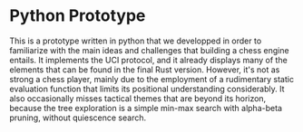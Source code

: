 # Python Prototype

This is a prototype written in python that we developped in order to familiarize with the main ideas and challenges that building a chess engine entails. It implements the UCI protocol, and it already displays many of the elements that can be found in the final Rust version. However, it's not as strong a chess player, mainly due to the employment of a rudimentary static evaluation function that limits its positional understanding considerably. It also occasionally misses tactical themes that are beyond its horizon, because the tree exploration is a simple min-max search with alpha-beta pruning, without quiescence search.
